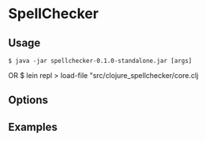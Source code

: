 # SpellChecker


## Usage

    $ java -jar spellchecker-0.1.0-standalone.jar [args]
OR
    $ lein repl
	> load-file "src/clojure_spellchecker/core.clj

## Options



## Examples


